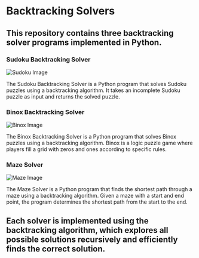 <h1>Backtracking Solvers</h1>
<h2>This repository contains three backtracking solver programs implemented in Python.</h2>

<h3>Sudoku Backtracking Solver</h3>
<img src="sudoku_image.jpg" alt="Sudoku Image">
<p>The Sudoku Backtracking Solver is a Python program that solves Sudoku puzzles using a backtracking algorithm. It takes an incomplete Sudoku puzzle as input and returns the solved puzzle.</p>

<h3>Binox Backtracking Solver</h3>
<img src="binox_image.jpg" alt="Binox Image">
<p>The Binox Backtracking Solver is a Python program that solves Binox puzzles using a backtracking algorithm. Binox is a logic puzzle game where players fill a grid with zeros and ones according to specific rules.</p>

<h3>Maze Solver</h3>
<img src="maze_image.jpg" alt="Maze Image">
<p>The Maze Solver is a Python program that finds the shortest path through a maze using a backtracking algorithm. Given a maze with a start and end point, the program determines the shortest path from the start to the end.</p>

<h2>Each solver is implemented using the backtracking algorithm, which explores all possible solutions recursively and efficiently finds the correct solution.</h2>

